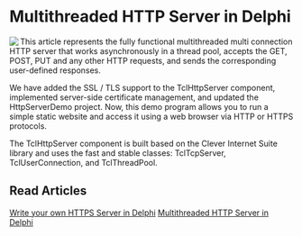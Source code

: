 # Multithreaded HTTP Server in Delphi

<img align="left" src="https://www.clevercomponents.com/images/HttpServer-2-250.jpg" />

This article represents the fully functional multithreaded multi connection HTTP server that works asynchronously in a thread pool, accepts the GET, POST, PUT and any other HTTP requests, and sends the corresponding user-defined responses.

We have added the SSL / TLS support to the TclHttpServer component, implemented server-side certificate management, and updated the HttpServerDemo project. Now, this demo program allows you to run a simple static website and access it using a web browser via HTTP or HTTPS protocols.

The TclHttpServer component is built based on the Clever Internet Suite library and uses the fast and stable classes: TclTcpServer, TclUserConnection, and TclThreadPool.

## Read Articles
[Write your own HTTPS Server in Delphi](https://www.clevercomponents.com/articles/article050/)
[Multithreaded HTTP Server in Delphi](https://www.clevercomponents.com/articles/article044/)

